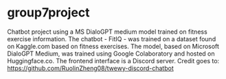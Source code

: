 # group7project
Chatbot project using a MS DialoGPT medium model trained on fitness exercise information. 
The chatbot - FitIQ - was trained on a dataset found on Kaggle.com based on fitness exercises. 
The model, based on Microsoft DialoGPT Medium, was trained using Google Colaboratory and hosted on Huggingface.co.
The frontend interface is a Discord server. 
Credit goes to:
https://github.com/RuolinZheng08/twewy-discord-chatbot
